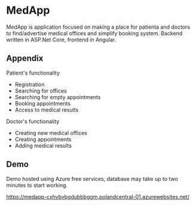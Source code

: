 
# MedApp

MedApp is application focused on making a place for patienta and doctors to find/advertise medical offices and simplify booking system. Backend written in ASP.Net Core, frontend in Angular.


## Appendix

Patient's functionality
- Registration
- Searching for offices
- Searching for empty appointments
- Booking appointments
- Access to medical results

Doctor's functionality
- Creating new medical offices
- Creating appointments
- Adding medical results



## Demo

Demo hosted using Azure free services, database may take up to two minutes to start working.

https://medapp-cxhvbvbgdubbbggm.polandcentral-01.azurewebsites.net/

